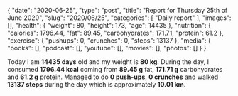 {
    "date": "2020-06-25",
    "type": "post",
    "title": "Report for Thursday 25th of June 2020",
    "slug": "2020\/06\/25",
    "categories": [
        "Daily report"
    ],
    "images": [],
    "health": {
        "weight": 80,
        "height": 173,
        "age": 14435
    },
    "nutrition": {
        "calories": 1796.44,
        "fat": 89.45,
        "carbohydrates": 171.71,
        "protein": 61.2
    },
    "exercise": {
        "pushups": 0,
        "crunches": 0,
        "steps": 13137
    },
    "media": {
        "books": [],
        "podcast": [],
        "youtube": [],
        "movies": [],
        "photos": []
    }
}

Today I am <strong>14435 days</strong> old and my weight is <strong>80 kg</strong>. During the day, I consumed <strong>1796.44 kcal</strong> coming from <strong>89.45 g</strong> fat, <strong>171.71 g</strong> carbohydrates and <strong>61.2 g</strong> protein. Managed to do <strong>0 push-ups</strong>, <strong>0 crunches</strong> and walked <strong>13137 steps</strong> during the day which is approximately <strong>10.01 km</strong>.
